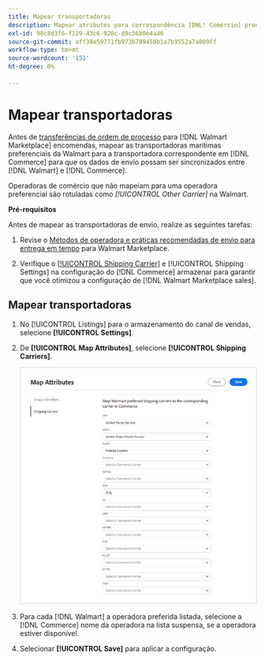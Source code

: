 ```yaml
---
title: Mapear transportadoras
description: Mapear atributos para correspondência [DNL! Comércio] produtos para produtos existentes [!DNL Walmart Marketplace] listagens e sincronização de dados entre [!DNL Channel Manager] e [!DNL Walmart].
exl-id: 98c8d3f6-f129-43c6-920c-d9c36b0e4a40
source-git-commit: aff38e59771fb973b789450b1a7b9552a7a809ff
workflow-type: tm+mt
source-wordcount: '151'
ht-degree: 0%

---
```



# Mapear transportadoras

Antes de [transferências de ordem de processo](process-orders.md#ship-an-order) para [!DNL Walmart Marketplace] encomendas, mapear as transportadoras marítimas preferenciais da Walmart para a transportadora correspondente em [!DNL Commerce] para que os dados de envio possam ser sincronizados entre [!DNL Walmart] e [!DNL Commerce].

Operadoras de comércio que não mapeiam para uma operadora preferencial são rotuladas como *[!UICONTROL Other Carrier]* na Walmart.

**Pré-requisitos**

Antes de mapear as transportadoras de envio, realize as seguintes tarefas:

1. Revise o [Métodos de operadora e práticas recomendadas de envio para entrega em tempo](https://sellerhelp.walmart.com/s/guide?article=000009473) para Walmart Marketplace.

1. Verifique o [[!UICONTROL Shipping Carrier]](https://docs.magento.com/user-guide/shipping/carriers.html) e [!UICONTROL Shipping Settings] na configuração do [!DNL Commerce] armazenar para garantir que você otimizou a configuração de [!DNL Walmart Marketplace sales].

## Mapear transportadoras

1. No [!UICONTROL Listings] para o armazenamento do canal de vendas, selecione **[!UICONTROL Settings]**.

1. De **[!UICONTROL Map Attributes]**, selecione **[!UICONTROL Shipping Carriers]**.

   ![Mapear transportadoras](assets/map-shipping-carriers.png)

1. Para cada [!DNL Walmart] a operadora preferida listada, selecione a [!DNL Commerce] nome da operadora na lista suspensa, se a operadora estiver disponível.

1. Selecionar **[!UICONTROL Save]** para aplicar a configuração.
